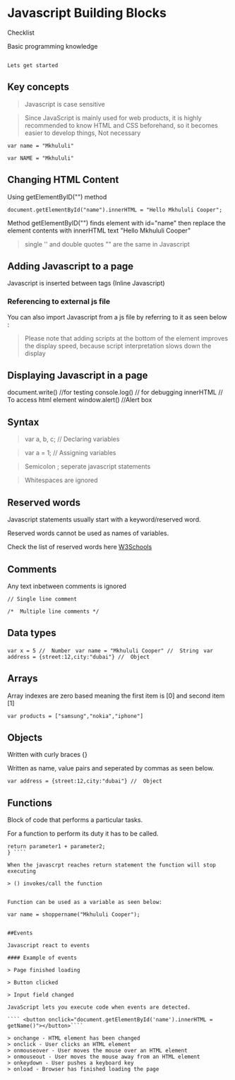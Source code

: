 # Javascript Building Blocks

Checklist

Basic programming knowledge

```

Lets get started

````

## Key concepts

> Javascript is case sensitive

> Since JavaScript is mainly used for web products, it is highly recommended to know HTML and CSS beforehand,
 so it becomes easier to develop things, Not necessary



````
var name = "Mkhululi"

var NAME = "Mkhululi"

````

## Changing HTML Content

Using getElementByID("") method

```` document.getElementById("name").innerHTML = "Hello Mkhululi Cooper"; ````

Method getElementByID("") finds element with id="name" then replace the element contents with innerHTML text "Hello Mkhululi Cooper"

> single '' and double quotes "" are the same in Javascript

## Adding Javascript to a page

Javascript is inserted between <script></script> tags (Inline Javascript)

### Referencing to external js file

You can also import Javascript from a js file by referring to it as seen below :

<script src="jsfile.js"></script>


> Please note that adding scripts at the bottom of the <body> element improves the display speed, 
because script interpretation slows down the display

## Displaying Javascript in a page

document.write() //for testing
console.log() // for debugging
innerHTML // To access html element
window.alert() //Alert box

## Syntax

> var a, b, c; // Declaring variables

> var a = 1; // Assigning variables

> Semicolon ; seperate javascript statements

> Whitespaces are ignored


## Reserved words

Javascript statements usually start with a keyword/reserved word.

Reserved words cannot be used as names of variables.

Check the list of reserved words here [W3Schools](https://www.w3schools.com/js/js_reserved.asp)

## Comments

Any text inbetween comments is ignored

```` // Single line comment ````

```` /*  Multiple line comments */ ````

## Data types

```` var x = 5 //  Number ````
```` var name = "Mkhululi Cooper" //  String````
```` var address = {street:12,city:"dubai"} //  Object````

## Arrays

Array indexes are zero based meaning the first item is [0] and second item [1]

```` var products = ["samsung","nokia","iphone"] ````


## Objects

Written with curly braces {}

Written as name, value pairs and seperated by commas as seen below.

```` var address = {street:12,city:"dubai"} //  Object ````

## Functions

Block of code that performs a particular tasks.

For a function to perform its duty it has to be called.

```` function products (parameter1, parameter2) {
return parameter1 + parameter2;
} ````

When the javascrpt reaches return statement the function will stop executing

> () invokes/call the function


Function can be used as a variable as seen below:

var name = shoppername("Mkhululi Cooper");


##Events

Javascript react to events

#### Example of events

> Page finished loading

> Button clicked

> Input field changed

JavaScript lets you execute code when events are detected.

```` <button onclick="document.getElementById('name').innerHTML = getName()"></button>````

> onchange - HTML element has been changed
> onclick - User clicks an HTML element
> onmouseover - User moves the mouse over an HTML element
> onmouseout - User moves the mouse away from an HTML element
> onkeydown - User pushes a keyboard key
> onload - Browser has finished loading the page







